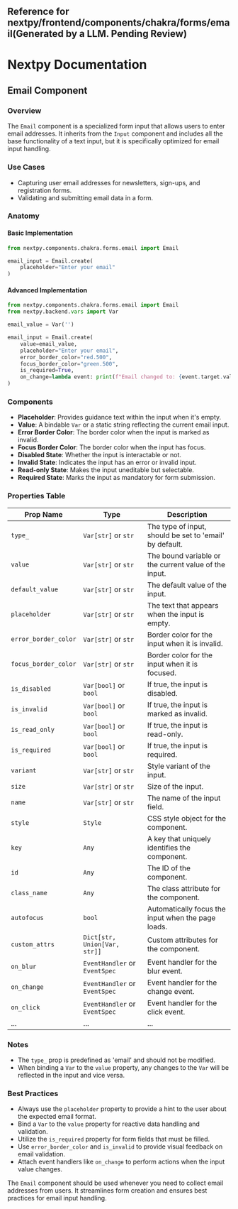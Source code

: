 ##  Reference for nextpy/frontend/components/chakra/forms/email(Generated by a LLM. Pending Review)

# Nextpy Documentation

## Email Component

### Overview

The `Email` component is a specialized form input that allows users to enter email addresses. It inherits from the `Input` component and includes all the base functionality of a text input, but it is specifically optimized for email input handling.

### Use Cases

- Capturing user email addresses for newsletters, sign-ups, and registration forms.
- Validating and submitting email data in a form.

### Anatomy

#### Basic Implementation

```python
from nextpy.components.chakra.forms.email import Email

email_input = Email.create(
    placeholder="Enter your email"
)
```

#### Advanced Implementation

```python
from nextpy.components.chakra.forms.email import Email
from nextpy.backend.vars import Var

email_value = Var('')

email_input = Email.create(
    value=email_value,
    placeholder="Enter your email",
    error_border_color="red.500",
    focus_border_color="green.500",
    is_required=True,
    on_change=lambda event: print(f"Email changed to: {event.target.value}")
)
```

### Components

- **Placeholder**: Provides guidance text within the input when it's empty.
- **Value**: A bindable `Var` or a static string reflecting the current email input.
- **Error Border Color**: The border color when the input is marked as invalid.
- **Focus Border Color**: The border color when the input has focus.
- **Disabled State**: Whether the input is interactable or not.
- **Invalid State**: Indicates the input has an error or invalid input.
- **Read-only State**: Makes the input uneditable but selectable.
- **Required State**: Marks the input as mandatory for form submission.

### Properties Table

| Prop Name          | Type                                        | Description                                                |
|--------------------|---------------------------------------------|------------------------------------------------------------|
| `type_`            | `Var[str]` or `str`                         | The type of input, should be set to 'email' by default.    |
| `value`            | `Var[str]` or `str`                         | The bound variable or the current value of the input.      |
| `default_value`    | `Var[str]` or `str`                         | The default value of the input.                            |
| `placeholder`      | `Var[str]` or `str`                         | The text that appears when the input is empty.             |
| `error_border_color` | `Var[str]` or `str`                      | Border color for the input when it is invalid.             |
| `focus_border_color` | `Var[str]` or `str`                      | Border color for the input when it is focused.             |
| `is_disabled`      | `Var[bool]` or `bool`                       | If true, the input is disabled.                            |
| `is_invalid`       | `Var[bool]` or `bool`                       | If true, the input is marked as invalid.                   |
| `is_read_only`     | `Var[bool]` or `bool`                       | If true, the input is read-only.                           |
| `is_required`      | `Var[bool]` or `bool`                       | If true, the input is required.                            |
| `variant`          | `Var[str]` or `str`                         | Style variant of the input.                                |
| `size`             | `Var[str]` or `str`                         | Size of the input.                                         |
| `name`             | `Var[str]` or `str`                         | The name of the input field.                               |
| `style`            | `Style`                                     | CSS style object for the component.                        |
| `key`              | `Any`                                       | A key that uniquely identifies the component.              |
| `id`               | `Any`                                       | The ID of the component.                                   |
| `class_name`       | `Any`                                       | The class attribute for the component.                     |
| `autofocus`        | `bool`                                      | Automatically focus the input when the page loads.         |
| `custom_attrs`     | `Dict[str, Union[Var, str]]`                | Custom attributes for the component.                       |
| `on_blur`          | `EventHandler` or `EventSpec`               | Event handler for the blur event.                          |
| `on_change`        | `EventHandler` or `EventSpec`               | Event handler for the change event.                        |
| `on_click`         | `EventHandler` or `EventSpec`               | Event handler for the click event.                         |
| ...                | ...                                         | ...                                                        |

### Notes

- The `type_` prop is predefined as 'email' and should not be modified.
- When binding a `Var` to the `value` property, any changes to the `Var` will be reflected in the input and vice versa.

### Best Practices

- Always use the `placeholder` property to provide a hint to the user about the expected email format.
- Bind a `Var` to the `value` property for reactive data handling and validation.
- Utilize the `is_required` property for form fields that must be filled.
- Use `error_border_color` and `is_invalid` to provide visual feedback on email validation.
- Attach event handlers like `on_change` to perform actions when the input value changes.

The `Email` component should be used whenever you need to collect email addresses from users. It streamlines form creation and ensures best practices for email input handling.